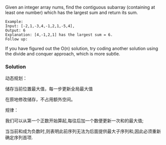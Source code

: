 Given an integer array nums, find the contiguous subarray (containing at least one number) which has the largest sum and return its sum.

```
Example:
Input: [-2,1,-3,4,-1,2,1,-5,4],
Output: 6
Explanation: [4,-1,2,1] has the largest sum = 6.
Follow up:
```

If you have figured out the O(n) solution, try coding another solution using the divide and conquer approach, which is more subtle.

### Solution

动态规划：

储存当前位置最大值，每一步更新全局最大值

在原地修改储存，不占用额外空间。

规律：

我们可以从第一个正数开始算起,每往后加一个数便更新一次和的最大值;

当当前和成为负数时,则表明此前序列无法为后面提供最大子序列和,因此必须重新确定序列首项.

